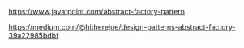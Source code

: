 https://www.javatpoint.com/abstract-factory-pattern

https://medium.com/@hitherejoe/design-patterns-abstract-factory-39a22985bdbf
